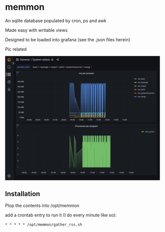 memmon
======

An sqlite database populated by cron, ps and awk

Made easy with writable views

Designed to be loaded into grafana (see the .json files herein)

Pic related

![get you some](https://github.com/teodesian/memmon/blob/master/example.jpg?raw=true)

Installation
------------

Plop the contents into /opt/memmon

add a crontab entry to run it (I do every minute like so):

```
* * * * * /opt/memmon/gather_rss.sh
```
